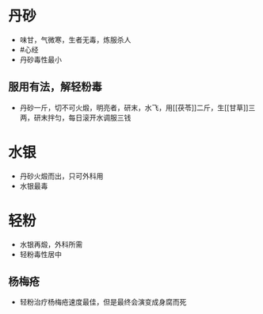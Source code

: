 # 丹砂
- 味甘，气微寒，生者无毒，炼服杀人
-  #心经 
-  丹砂毒性最小
## 服用有法，解轻粉毒
- 丹砂一斤，切不可火煅，明亮者，研末，水飞，用[[茯苓]]二斤，生[[甘草]]三两，研末拌匀，每日滚开水调服三钱
# 水银
- 丹砂火煅而出，只可外科用
- 水银最毒
# 轻粉
- 水银再煅，外科所需
- 轻粉毒性居中
## 杨梅疮
- 轻粉治疗杨梅疮速度最佳，但是最终会演变成身腐而死